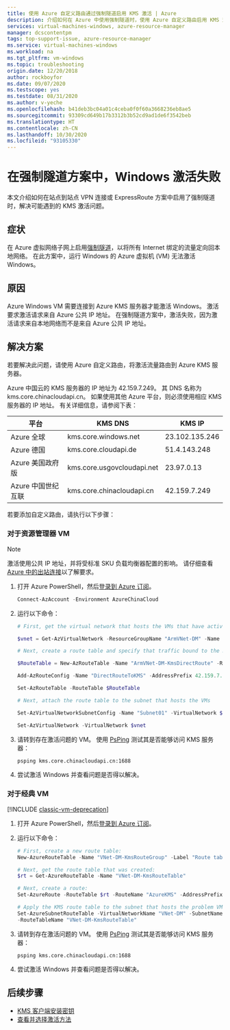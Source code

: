 ```yaml
---
title: 使用 Azure 自定义路由通过强制隧道启用 KMS 激活 | Azure
description: 介绍如何在 Azure 中使用强制隧道时，使用 Azure 自定义路由启用 KMS 激活。
services: virtual-machines-windows, azure-resource-manager
manager: dcscontentpm
tags: top-support-issue, azure-resource-manager
ms.service: virtual-machines-windows
ms.workload: na
ms.tgt_pltfrm: vm-windows
ms.topic: troubleshooting
origin.date: 12/20/2018
author: rockboyfor
ms.date: 09/07/2020
ms.testscope: yes
ms.testdate: 08/31/2020
ms.author: v-yeche
ms.openlocfilehash: b41deb3bc04a01c4ceba0f0f60a3668236eb8ae5
ms.sourcegitcommit: 93309cd649b17b3312b3b52cd9ad1de6f3542beb
ms.translationtype: HT
ms.contentlocale: zh-CN
ms.lasthandoff: 10/30/2020
ms.locfileid: "93105330"
---
```

# <a name="windows-activation-fails-in-forced-tunneling-scenario"></a>在强制隧道方案中，Windows 激活失败

本文介绍如何在站点到站点 VPN 连接或 ExpressRoute 方案中启用了强制隧道时，解决可能遇到的 KMS 激活问题。

## <a name="symptom"></a>症状

在 Azure 虚拟网络子网上启用[强制隧道](../../vpn-gateway/vpn-gateway-forced-tunneling-rm.md)，以将所有 Internet 绑定的流量定向回本地网络。 在此方案中，运行 Windows 的 Azure 虚拟机 (VM) 无法激活 Windows。

## <a name="cause"></a>原因

Azure Windows VM 需要连接到 Azure KMS 服务器才能激活 Windows。 激活要求激活请求来自 Azure 公共 IP 地址。 在强制隧道方案中，激活失败，因为激活请求来自本地网络而不是来自 Azure 公共 IP 地址。

## <a name="solution"></a>解决方案

若要解决此问题，请使用 Azure 自定义路由，将激活流量路由到 Azure KMS 服务器。

<!--MOONCAKE CUSTOMIZE: GLOBAL for kms.core.windows.net-->
<!--MOONCAKE CUSTOMIZE: China for kms.core.chinacloudapi.cn-->

Azure 中国云的 KMS 服务器的 IP 地址为 42.159.7.249。 其 DNS 名称为 kms.core.chinacloudapi.cn。 如果使用其他 Azure 平台，则必须使用相应 KMS 服务器的 IP 地址。 有关详细信息，请参阅下表：

<!--MOONCAKE CUSTOMIZE: GLOBAL for kms.core.windows.net 23.102.135.246-->

|平台| KMS DNS|KMS IP|
|------|-------|-------|
|Azure 全球|kms.core.windows.net|23.102.135.246|
|Azure 德国|kms.core.cloudapi.de|51.4.143.248|
|Azure 美国政府版|kms.core.usgovcloudapi.net|23.97.0.13|
|Azure 中国世纪互联|kms.core.chinacloudapi.cn|42.159.7.249|

<!--MOONCAKE CUSTOMIZE: China for kms.core.chinacloudapi.cn 42.159.7.249-->
<!--MOONCAKE CUSTOMIZE: GLOBAL for kms.core.windows.net 23.102.135.246-->

若要添加自定义路由，请执行以下步骤：

### <a name="for-resource-manager-vms"></a>对于资源管理器 VM

> [!NOTE] 
> 激活使用公共 IP 地址，并将受标准 SKU 负载均衡器配置的影响。 请仔细查看 [Azure 中的出站连接](../../load-balancer/load-balancer-outbound-connections.md)以了解要求。

1. 打开 Azure PowerShell，然后[登录到 Azure 订阅](https://docs.microsoft.com/powershell/azure/authenticate-azureps)。

    ```powershell
    Connect-AzAccount -Environment AzureChinaCloud
    ```
    
2. 运行以下命令：

    ```powershell
    # First, get the virtual network that hosts the VMs that have activation problems. In this case, we get virtual network ArmVNet-DM in Resource Group ArmVNet-DM:

    $vnet = Get-AzVirtualNetwork -ResourceGroupName "ArmVNet-DM" -Name "ArmVNet-DM"

    # Next, create a route table and specify that traffic bound to the KMS IP (42.159.7.249) will go directly out:

    $RouteTable = New-AzRouteTable -Name "ArmVNet-DM-KmsDirectRoute" -ResourceGroupName "ArmVNet-DM" -Location "chinaeast"

    Add-AzRouteConfig -Name "DirectRouteToKMS" -AddressPrefix 42.159.7.249/32 -NextHopType Internet -RouteTable $RouteTable

    Set-AzRouteTable -RouteTable $RouteTable

    # Next, attach the route table to the subnet that hosts the VMs

    Set-AzVirtualNetworkSubnetConfig -Name "Subnet01" -VirtualNetwork $vnet -AddressPrefix "10.0.0.0/24" -RouteTable $RouteTable

    Set-AzVirtualNetwork -VirtualNetwork $vnet
    ```
3. 请转到存在激活问题的 VM。 使用 [PsPing](https://docs.microsoft.com/sysinternals/downloads/psping) 测试其是否能够访问 KMS 服务器：

    ```console
    psping kms.core.chinacloudapi.cn:1688
    ```

4. 尝试激活 Windows 并查看问题是否得以解决。

### <a name="for-classic-vms"></a>对于经典 VM

[!INCLUDE [classic-vm-deprecation](../../../includes/classic-vm-deprecation.md)]

1. 打开 Azure PowerShell，然后[登录到 Azure 订阅](https://docs.microsoft.com/powershell/azure/authenticate-azureps)。
2. 运行以下命令：

    ```powershell
    # First, create a new route table:
    New-AzureRouteTable -Name "VNet-DM-KmsRouteGroup" -Label "Route table for KMS" -Location "China North"

    # Next, get the route table that was created:
    $rt = Get-AzureRouteTable -Name "VNet-DM-KmsRouteTable"

    # Next, create a route:
    Set-AzureRoute -RouteTable $rt -RouteName "AzureKMS" -AddressPrefix "42.159.7.249/32" -NextHopType Internet

    # Apply the KMS route table to the subnet that hosts the problem VMs (in this case, we apply it to the subnet that's named Subnet-1):
    Set-AzureSubnetRouteTable -VirtualNetworkName "VNet-DM" -SubnetName "Subnet-1" 
    -RouteTableName "VNet-DM-KmsRouteTable"
    ```

3. 请转到存在激活问题的 VM。 使用 [PsPing](https://docs.microsoft.com/sysinternals/downloads/psping) 测试其是否能够访问 KMS 服务器：

    ```console
    psping kms.core.chinacloudapi.cn:1688
    ```

4. 尝试激活 Windows 并查看问题是否得以解决。

## <a name="next-steps"></a>后续步骤

- [KMS 客户端安装密钥](https://docs.microsoft.com/windows-server/get-started/kmsclientkeys)
- [查看并选择激活方法](https://docs.microsoft.com/previous-versions/windows/it-pro/windows-server-2012-R2-and-2012/jj134256(v=ws.11))

<!--Correct on  https://docs.microsoft.com/previous-versions/windows-->
<!-- Update_Description: update meta properties, wording update, update link-->